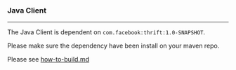 
### Java Client

***

The Java Client is dependent on `com.facebook:thrift:1.0-SNAPSHOT`.

Please make sure the dependency have been install on your maven repo.

Please see [how-to-build.md](../../../docs/manual-EN/3.build-develop-and-administration/1.build/1.build-source-code.md)
